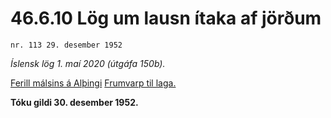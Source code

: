# 46.6.10 Lög um lausn ítaka af jörðum

`nr. 113 29. desember 1952`

_Íslensk lög 1. maí 2020 (útgáfa 150b)._

[Ferill málsins á Alþingi](https://www.althingi.is/thingstorf/thingmalalistar-eftir-thingum/ferill/?ltg=72&mnr=132)
[Frumvarp til laga.](https://www.althingi.is/altext/72/s/pdf/0189.pdf)

**Tóku gildi 30. desember 1952.**

